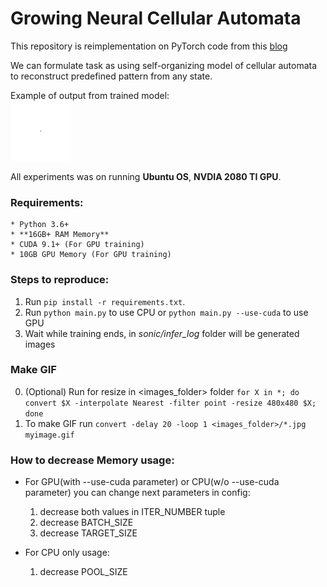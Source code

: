 # Growing Neural Cellular Automata

This repository is reimplementation on PyTorch code from this [blog](https://distill.pub/2020/growing-ca/)

We can formulate task as using self-organizing model of cellular automata to reconstruct predefined pattern from any state.

Example of output from trained model:\
     ![Image of Sonic](examples/sonic.gif)


All experiments was on running **Ubuntu OS**, **NVDIA 2080 TI GPU**.

### Requirements:

    * Python 3.6+
    * **16GB+ RAM Memory**
    * CUDA 9.1+ (For GPU training)
    * 10GB GPU Memory (For GPU training) 
   
    
### Steps to reproduce:

1. Run `pip install -r requirements.txt`.   
2. Run `python main.py` to use CPU or  `python main.py --use-cuda` to use GPU
3. Wait while training ends, in *sonic/infer_log* folder will be generated images

### Make GIF

0. (Optional) Run for resize in <images_folder> folder `for X in *; do convert $X -interpolate Nearest -filter point -resize 480x480 $X; done`
1. To make GIF run `convert -delay 20 -loop 1 <images_folder>/*.jpg myimage.gif` 

### How to decrease Memory usage:
* For GPU(with --use-cuda parameter) or CPU(w/o --use-cuda parameter) you can change next parameters in config:
    1. decrease both values in ITER_NUMBER tuple
    2. decrease BATCH_SIZE
    3. decrease TARGET_SIZE
    
* For CPU only usage:
    1. decrease POOL_SIZE 
